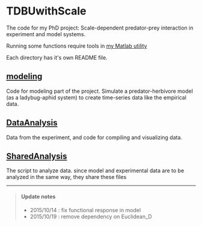# TDBUwithScale
The code for my PhD project: Scale-dependent predator-prey interaction in experiment and model systems.

Running some functions require tools in [my Matlab utility](https://github.com/wildwolflin/utilityMatlab)

Each directory has it's own README file.

## [modeling](https://github.com/wildwolflin/TDBUwithScale/tree/master/modeling)
Code for modeling part of the project. Simulate a predator-herbivore model (as a ladybug-aphid system) to create time-series data like the empirical data.

## [DataAnalysis](https://github.com/wildwolflin/TDBUwithScale/tree/master/SharedAnalysis)
Data from the experiment, and code for compiling and visualizing data. 

## [SharedAnalysis](https://github.com/wildwolflin/TDBUwithScale/tree/master/DataAnalysis)
The script to analyze data. since model and experimental data are to be analyzed in the same way, they share these files


---
>#### Update notes
> * 2015/10/14 : fix functional response in model 
> * 2015/10/19 : remove dependency on Euclidean_D

